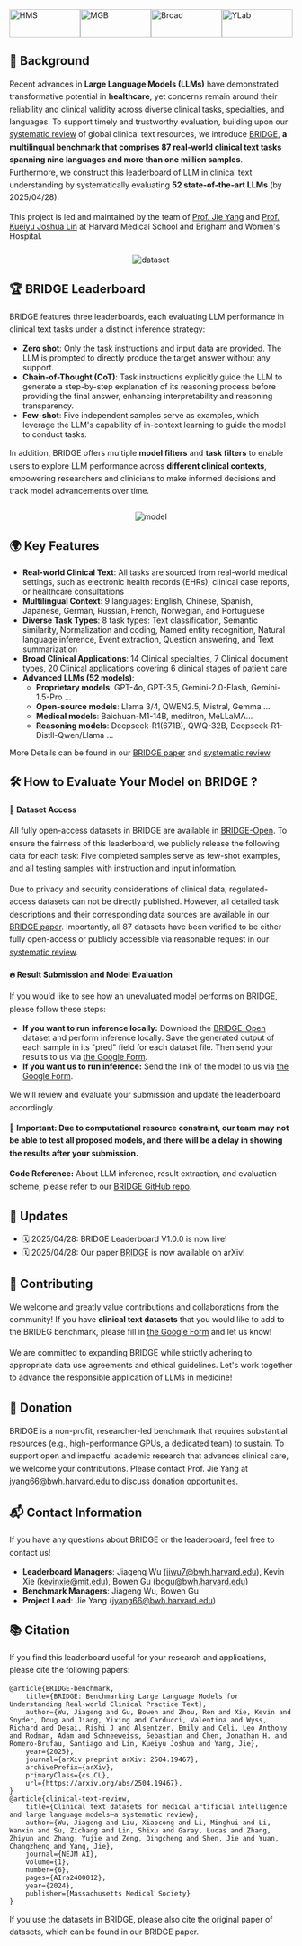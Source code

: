 <!-- ----------  Global Styles  ---------- -->
<style>
  /* 1. Center content and limit max width for readability */
  /* .wrapper{
    width:100%;
    max-width:1111px;
    margin:0 auto;
    padding:0 1rem;
  } */

  /* 2. Logo bar (top row) */
  .logo-bar{
    display:flex;
    align-items:center;
    justify-content:space-between;
    height:50px;
    margin-bottom:25px;
  }
  .logo-bar img{
    height:100%;
    max-width:100%;
    object-fit:contain;
  }

  /* 3. Generic paragraph spacing */
  p{line-height:1.6;}

  /* 4. Re-usable image section */
  .section-img{
    display:flex;
    justify-content:center;
    align-items:center;
    margin:25px 0;        /* vertical breathing room */
  }
  .section-img img{
    max-width:80%;
    height:auto;
    object-fit:contain;   /* avoid distortion */
  }

  /* 5. Make long BibTeX lines wrap instead of widening page */
  pre code{
    white-space:pre-wrap;
    word-break:break-word;
  }
</style>

<!-- ----------  Page Content  ---------- -->
<div class="wrapper">

<!-- Top logos ------------------------------------------------------------>
<div class="logo-bar">
<img src="https://cdn-uploads.huggingface.co/production/uploads/67a040fb6934f9aa1c866f99/1bNk6xHD90mlVaUOJ3kT6.png" alt="HMS" />
<img src="https://cdn-uploads.huggingface.co/production/uploads/67a040fb6934f9aa1c866f99/ZVx7ahuV1mVuIeygYwirc.png" alt="MGB" />
<img src="https://cdn-uploads.huggingface.co/production/uploads/67a040fb6934f9aa1c866f99/TkKKjmq98Wv_p5shxJTMY.png" alt="Broad" />
<img src="https://cdn-uploads.huggingface.co/production/uploads/67a040fb6934f9aa1c866f99/UcM8kmTaVkAM1qf3v09K8.png" alt="YLab" />
</div>

<!-- Background ----------------------------------------------------------->
<h2>📜 Background</h2>
<p>Recent advances in <strong>Large Language Models (LLMs)</strong> have demonstrated transformative potential in <strong>healthcare</strong>,  yet concerns remain around their reliability and clinical validity across diverse clinical tasks, specialties, and languages. To support timely and trustworthy evaluation, building upon our <a href="https://ai.nejm.org/doi/full/10.1056/AIra2400012">systematic review</a> of global clinical text resources, we introduce <a href="https://arxiv.org/abs/2504.19467">BRIDGE</a>, <strong>a multilingual benchmark that comprises 87 real-world clinical text tasks spanning nine languages and more than one million samples</strong>. Furthermore, we construct this leaderboard of LLM in clinical text understanding by systematically evaluating <strong>52 state-of-the-art LLMs</strong> (by 2025/04/28).</p>
This project is led and maintained by the team of <a href="https://ylab.top/">Prof. Jie Yang</a> and <a href="https://www.drugepi.org/team/joshua-kueiyu-lin">Prof. Kueiyu Joshua Lin</a> at Harvard Medical School and Brigham and Women's Hospital. 

<!-- Dataset illustration ------------------------------------------------->
<div class="section-img">
<img src="https://cdn-uploads.huggingface.co/production/uploads/633c70c4ccce04161f841c30/OLN3J8_Yq8dx_LrgjYSsC.png" alt="dataset" />
</div>

<!-- Leaderboard description --------------------------------------------->
<h2>🏆 BRIDGE Leaderboard</h2>
<p>BRIDGE features three leaderboards, each evaluating LLM performance in clinical text tasks under a distinct inference strategy:</p>
<ul>
    <li><strong>Zero shot</strong>: Only the task instructions and input data are  provided. The LLM is prompted to directly produce the target answer without any support.</li>
    <li><strong>Chain-of-Thought (CoT)</strong>: Task instructions explicitly guide the LLM to generate a step-by-step explanation of its reasoning process before providing the final answer, enhancing interpretability and reasoning transparency.</li>
    <li><strong>Few-shot</strong>: Five independent samples serve as examples, which leverage the LLM's capability of in-context learning to guide the model to conduct tasks. </li>
</ul>
<p>In addition, BRIDGE offers multiple <strong>model filters</strong> and <strong>task filters</strong> to enable users to explore LLM performance across <strong>different clinical contexts</strong>, empowering researchers and clinicians to make informed decisions and track model advancements over time.</p>

<!-- Leaderboard illustration -------------------------------------------->
<div class="section-img">
<img src="https://cdn-uploads.huggingface.co/production/uploads/633c70c4ccce04161f841c30/7EvHvtnfDPnzzHdPDi0L9.png" alt="model" />
</div>


<!-- Key Features --------------------------------------------------------->
<h2>🌍 Key Features</h2>
<ul>
    <li><strong>Real-world Clinical Text</strong>: All tasks are sourced from real-world medical settings, such as electronic health records (EHRs), clinical case reports, or healthcare consultations</li>
    <li><strong>Multilingual Context</strong>: 9 languages: English, Chinese, Spanish, Japanese, German, Russian, French, Norwegian, and Portuguese</li>
    <li><strong>Diverse Task Types</strong>: 8 task types: Text classification, Semantic similarity, Normalization and coding, Named entity recognition, Natural language inference, Event extraction, Question answering, and Text summarization</li>
    <li><strong>Broad Clinical Applications</strong>: 14 Clinical specialties, 7 Clinical document types, 20 Clinical applications covering 6 clinical stages of patient care</li>
    <li><strong>Advanced LLMs (52 models)</strong>:
    <ul>
        <li><strong>Proprietary models</strong>: GPT-4o, GPT-3.5, Gemini-2.0-Flash, Gemini-1.5-Pro ...</li>
        <li><strong>Open-source models</strong>: Llama 3/4, QWEN2.5, Mistral, Gemma ...</li>
        <li><strong>Medical models</strong>: Baichuan-M1-14B, meditron, MeLLaMA... </li>
        <li><strong>Reasoning models</strong>: Deepseek-R1(671B), QWQ-32B, Deepseek-R1-Distll-Qwen/Llama ...</li>
    </ul>
    </li>
</ul>
More Details can be found in our <a href="https://arxiv.org/abs/2504.19467">BRIDGE paper</a> and <a href="https://ai.nejm.org/doi/full/10.1056/AIra2400012">systematic review</a>.

<!-- Dataset access / submission ----------------------------------------->
<h2>🛠️ How to Evaluate Your Model on BRIDGE ?</h2>
<h4>📂 Dataset Access</h4>
<p>All fully open-access datasets in BRIDGE are available in <a href="https://huggingface.co/datasets/YLab-Open/BRIDGE-Open">BRIDGE-Open</a>. To ensure the fairness of this leaderboard, we publicly release the following data for each task:
Five completed samples serve as few-shot examples, and all testing samples with instruction and input information.</p>

<p>Due to privacy and security considerations of clinical data, regulated-access datasets can not be directly published. However, all detailed task descriptions and their corresponding data sources are available in our <a href="https://arxiv.org/abs/2504.19467">BRIDGE paper</a>.
Importantly, all 87 datasets have been verified to be either fully open-access or publicly accessible via reasonable request in our <a href="https://ai.nejm.org/doi/full/10.1056/AIra2400012">systematic review</a>.</p>

<h4>🔥 Result Submission and Model Evaluation</h4>
<p>If you would like to see how an unevaluated model performs on BRIDGE, please follow these steps:</p>
<ul>
    <li><strong>If you want to run inference locally:</strong> Download the <a href="https://huggingface.co/datasets/YLab-Open/BRIDGE-Open">BRIDGE-Open</a> dataset and perform inference locally. Save the generated output of each sample in its "pred" field for each dataset file. Then send your results to us via <a href="https://forms.gle/gU3GjSn9SqJRvs3b9">the Google Form</a>.</li>
    <li><strong>If you want us to run inference:</strong> Send the link of the model to us via <a href="https://forms.gle/gU3GjSn9SqJRvs3b9">the Google Form</a>.</li>
</ul>
<p>We will review and evaluate your submission and update the leaderboard accordingly.</p>
<p><strong>🚨 Important: Due to computational resource constraint, our team may not be able to test all proposed models, and there will be a delay in showing the results after your submission.</strong></p>
<p><strong>Code Reference:</strong> About LLM inference, result extraction, and evaluation scheme, please refer to our <a href="https://github.com/YLab-Open/BRIDGE">BRIDGE GitHub repo</a>.</p>

<!-- Updates -------------------------------------------------------------->
<h2>📢 Updates</h2>
<ul>
    <li>🗓️ 2025/04/28: BRIDGE Leaderboard V1.0.0 is now live!</li>
    <li>🗓️ 2025/04/28: Our paper <a href="https://arxiv.org/abs/2504.19467">BRIDGE</a> is now available on arXiv!</li>
</ul>

<!-- Contributing --------------------------------------------------------->
<h2>🤝 Contributing</h2>
<p>We welcome and greatly value contributions and collaborations from the community!
If you have <strong>clinical text datasets</strong> that you would like to add to the BRIDEG benchmark, please fill in <a href="https://forms.gle/gU3GjSn9SqJRvs3b9">the Google Form</a> and let us know!</p>
<p>We are committed to expanding BRIDGE while strictly adhering to appropriate data use agreements and ethical guidelines. Let's work together to advance the responsible application of LLMs in medicine!</p>

<!-- Donation ------------------------------------------------------------->
<h2>🚀 Donation</h2>
<p>BRIDGE is a non-profit, researcher-led benchmark that requires substantial resources (e.g., high-performance GPUs, a dedicated team) to sustain. To support open and impactful academic research that advances clinical care, we welcome your contributions. Please contact Prof. Jie Yang at <a href="mailto:jyang66@bwh.harvard.edu">jyang66@bwh.harvard.edu</a> to discuss donation opportunities.</p>

<!-- Contact -------------------------------------------------------------->
<h2>📬 Contact Information</h2>
<p>If you have any questions about BRIDGE or the leaderboard, feel free to contact us!</p>
<ul>
    <li><strong>Leaderboard Managers</strong>: Jiageng Wu (<a href="mailto:jiwu7@bwh.harvard.edu">jiwu7@bwh.harvard.edu</a>), Kevin Xie (<a href="mailto:kevinxie@mit.edu">kevinxie@mit.edu</a>), Bowen Gu (<a href="mailto:bogu@bwh.harvard.edu">bogu@bwh.harvard.edu</a>)</li>
    <li><strong>Benchmark Managers</strong>: Jiageng Wu, Bowen Gu</li>
    <li><strong>Project Lead</strong>: Jie Yang (<a href="mailto:jyang66@bwh.harvard.edu">jyang66@bwh.harvard.edu</a>)</li>
</ul>

<!-- Citation ------------------------------------------------------------->
<h2>📚 Citation</h2>
<p>If you find this leaderboard useful for your research and applications, please cite the following papers:</p>
<pre style="white-space: pre-wrap; overflow-wrap: anywhere;"><code>@article{BRIDGE-benchmark,
    title={BRIDGE: Benchmarking Large Language Models for Understanding Real-world Clinical Practice Text},
    author={Wu, Jiageng and Gu, Bowen and Zhou, Ren and Xie, Kevin and Snyder, Doug and Jiang, Yixing and Carducci, Valentina and Wyss, Richard and Desai, Rishi J and Alsentzer, Emily and Celi, Leo Anthony and Rodman, Adam and Schneeweiss, Sebastian and Chen, Jonathan H. and Romero-Brufau, Santiago and Lin, Kueiyu Joshua and Yang, Jie},
    year={2025},
    journal={arXiv preprint arXiv: 2504.19467},
    archivePrefix={arXiv},
    primaryClass={cs.CL},
    url={https://arxiv.org/abs/2504.19467},
}
@article{clinical-text-review,
    title={Clinical text datasets for medical artificial intelligence and large language models—a systematic review},
    author={Wu, Jiageng and Liu, Xiaocong and Li, Minghui and Li, Wanxin and Su, Zichang and Lin, Shixu and Garay, Lucas and Zhang, Zhiyun and Zhang, Yujie and Zeng, Qingcheng and Shen, Jie and Yuan, Changzheng and Yang, Jie},
    journal={NEJM AI},
    volume={1},
    number={6},
    pages={AIra2400012},
    year={2024},
    publisher={Massachusetts Medical Society}
}</code></pre>
<p>If you use the datasets in BRIDGE, please also cite the original paper of datasets, which can be found in our BRIDGE paper.</p>

</div>
<!-- ----------  End of Page Content  ---------- -->